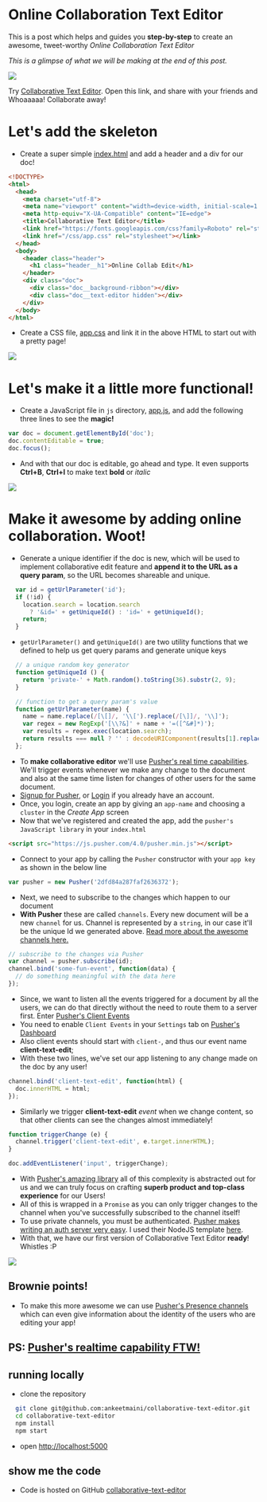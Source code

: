 # Online Collaboration Text Editor

This is a post which helps and guides you **step-by-step** to create an awesome, tweet-worthy *Online Collaboration Text Editor*

*This is a glimpse of what we will be making at the end of this post.*

![](https://canvas-files-prod.s3.amazonaws.com/uploads/80eca662-e28c-478f-9125-b8a942825398/demo.gif)

Try [Collaborative Text Editor](https://collaborative-text-editor.herokuapp.com). Open this link, and share with your friends and Whoaaaaa! Collaborate away!

# Let's add the skeleton

- Create a super simple [index.html](https://github.com/ankeetmaini/collaborative-text-editor/blob/7c8271eb0b018f2768a5de0a12c28bc1859fbacb/index.html) and add a header and a div for our doc!
 
``` html
<!DOCTYPE>
<html>
  <head>
    <meta charset="utf-8">
    <meta name="viewport" content="width=device-width, initial-scale=1.0, minimum-scale=1.0">
    <meta http-equiv="X-UA-Compatible" content="IE=edge">
    <title>Collaborative Text Editor</title>
    <link href="https://fonts.googleapis.com/css?family=Roboto" rel="stylesheet">
    <link href="/css/app.css" rel="stylesheet"></link>
  </head>
  <body>
    <header class="header">
      <h1 class="header__h1">Online Collab Edit</h1>
    </header>
    <div class="doc">
      <div class="doc__background-ribbon"></div>
      <div class="doc__text-editor hidden"></div>
    </div>
  </body>
</html>

```
- Create a CSS file, [app.css](https://github.com/ankeetmaini/collaborative-text-editor/blob/7c8271eb0b018f2768a5de0a12c28bc1859fbacb/css/app.css) and link it in the above HTML to start out with a pretty page!
 
![](https://canvas-files-prod.s3.amazonaws.com/uploads/3852fd85-bd5d-4ac9-9c41-29319cd2e7dd/starter-template.png)

# Let's make it a little more functional!

- Create a JavaScript file in `js` directory, [app.js](https://github.com/ankeetmaini/collaborative-text-editor/blob/5aed6715742da413b2f9beea47b9bc9340f50834/js/app.js), and add the following three lines to see the **magic!**
 
``` js
var doc = document.getElementById('doc');
doc.contentEditable = true;
doc.focus();
```
- And with that our doc is editable, go ahead and type. It even supports **Ctrl+B**, **Ctrl+I** to make text **bold** or *italic*
 
![](https://canvas-files-prod.s3.amazonaws.com/uploads/036ed349-bcd6-41a9-8744-736a2e491354/bare-bones-editor.gif)

# Make it **awesome** by adding online collaboration. Woot!

- Generate a unique identifier if the doc is new, which will be used to implement collaborative edit feature and **append it to the URL as a query param**, so the URL becomes shareable and unique.
 
``` js
  var id = getUrlParameter('id');
  if (!id) {
    location.search = location.search
      ? '&id=' + getUniqueId() : 'id=' + getUniqueId();
    return;
  }
```
- `getUrlParameter()` and `getUniqueId()` are two utility functions that we defined to help us get query params and generate unique keys
 
``` js
  // a unique random key generator
  function getUniqueId () {
    return 'private-' + Math.random().toString(36).substr(2, 9);
  }

  // function to get a query param's value
  function getUrlParameter(name) {
    name = name.replace(/[\[]/, '\\[').replace(/[\]]/, '\\]');
    var regex = new RegExp('[\\?&]' + name + '=([^&#]*)');
    var results = regex.exec(location.search);
    return results === null ? '' : decodeURIComponent(results[1].replace(/\+/g, ' '));
  };
```
- To **make collaborative editor** we'll use [Pusher's real time capabilities](https://pusher.com/). We'll trigger events whenever we make any change to the document and also at the same time listen for changes of other users for the same document.
- [Signup for Pusher](https://pusher.com/signup), or [Login](https://dashboard.pusher.com/accounts/sign_in) if you already have an account.
- Once, you login, create an app by giving an `app-name` and choosing a `cluster` in the *Create App* screen
- Now that we've registered and created the app, add the `pusher's JavaScript library` in your `index.html`
 
``` html
<script src="https://js.pusher.com/4.0/pusher.min.js"></script>
```
- Connect to your app by calling the `Pusher` constructor with your `app key` as shown in the below line
 
``` js
var pusher = new Pusher('2dfd84a287faf2636372');
```
- Next, we need to subscribe to the changes which happen to our document
- **With Pusher** these are called `channels`. Every new document will be a new `channel` for us. Channel is represented by a `string`, in our case it'll be the unique Id we generated above. [Read more about the awesome channels here.](https://pusher.com/docs/client_api_guide/client_channels)
 
``` js
// subscribe to the changes via Pusher
var channel = pusher.subscribe(id);
channel.bind('some-fun-event', function(data) {
  // do something meaningful with the data here
});
```
- Since, we want to listen all the events triggered for a document by all the users, we can do that directly without the need to route them to a server first. Enter [Pusher's Client Events](https://pusher.com/docs/client_api_guide/client_events#trigger-events)
- You need to enable `Client Events` in your `Settings` tab on [Pusher's Dashboard](https://dashboard.pusher.com/)
- Also client events should start with `client-`, and thus our event name **client-text-edit**;
- With these two lines, we've set our app listening to any change made on the doc by any user!
 
``` js
channel.bind('client-text-edit', function(html) {
  doc.innerHTML = html;
});
```
- Similarly we trigger **client-text-edit** *event* when we change content, so that other clients can see the changes almost immediately!
 
``` js
function triggerChange (e) {
  channel.trigger('client-text-edit', e.target.innerHTML);
}

doc.addEventListener('input', triggerChange);
```
- With [Pusher's amazing library](https://pusher.com/) all of this complexity is abstracted out for us and we can truly focus on crafting **superb product and top-class experience** for our Users!
- All of this is wrapped in a `Promise` as you can only trigger changes to the channel when you've successfully subscribed to the channel itself!
- To use private channels, you must be authenticated. [Pusher makes writing an auth server very easy](https://pusher.com/docs/authenticating_users#authEndpoint). I used their NodeJS template [here](server.js).
- With that, we have our first version of Collaborative Text Editor **ready**! Whistles :P
 
![](https://canvas-files-prod.s3.amazonaws.com/uploads/b3da0f15-7d96-45f0-98dd-81574915379d/collab-edit.gif)

## Brownie points!

- To make this more awesome we can use [Pusher's Presence channels](https://pusher.com/docs/client_api_guide/client_presence_channels) which can even give information about the identity of the users who are editing your app!
 
## PS: [Pusher's realtime capability FTW!](https://pusher.com/)

## running locally

- clone the repository
 
``` bash
  git clone git@github.com:ankeetmaini/collaborative-text-editor.git
  cd collaborative-text-editor
  npm install
  npm start
```
- open [http://localhost:5000](http://localhost:5000)
 
## show me the code

- Code is hosted on GitHub [collaborative-text-editor](https://github.com/ankeetmaini/collaborative-text-editor)
 